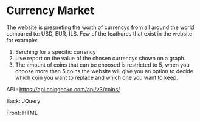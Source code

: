 # Currency Market
The website is presneting the worth of currencys from all around the world compared to: USD, EUR, ILS. 
Few of the feathures that exist in the website for example: 
1. Serching for a specific currency
2. Live report on the value of the chosen currencys shown on a graph.
3. The amount of coins that can be choosed is restricted to 5, when you choose more than 5 coins the website will give you an option to decide which coin you want to replace 
and which one you want to keep.

API : https://api.coingecko.com/api/v3/coins/

Back: JQuery

Front: HTML
